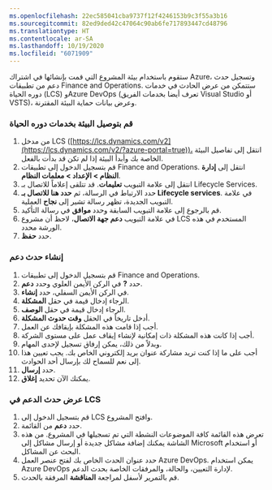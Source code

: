 ```yaml
---
ms.openlocfilehash: 22ec585041cba9737f12f4246153b9c3f55a3b16
ms.sourcegitcommit: 82ed9ded42c47064c90ab6fe717893447cd48796
ms.translationtype: HT
ms.contentlocale: ar-SA
ms.lasthandoff: 10/19/2020
ms.locfileid: "6071909"
---
```

ستقوم باستخدام بيئة المشروع التي قمت بإنشائها في اشتراك Azure، وتسجيل حدث دعم من تطبيقات Finance and Operations. ستتمكن من عرض الحادث في خدمات دوره الحياة (LCS) وAzure DevOps (تعرف أيضا بخدمات الفريق Visual Studio أو VSTS)، وعرض بيانات حماية البيئة المقترنة. 

### <a name="connect-the-environment-to-lifecycle-services"></a>قم بتوصيل البيئة بخدمات دوره الحياة
1.  من مدخل LCS ([https://lcs.dynamics.com/v2](https://lcs.dynamics.com/v2/?azure-portal=true))، انتقل إلى تفاصيل البيئة الخاصة بك وأبدأ البيئة إذا لم تكن قد بدأت بالفعل. 
2.  قم بتسجيل الدخول إلى تطبيقات Finance and Operations. انتقل إلى **إدارة النظام > الإعداد > معلمات النظام**. 
3.  انتقل إلى علامة التبويب **تعليمات**. قد تتلقى إعلاماً للاتصال بـ Lifecycle Services.
4.  حدد الارتباط في الرسالة، ثم **حدد هنا للاتصال بـ Lifecycle services**. في علامة التبويب الجديدة، تظهر رسالة تشير إلى **نجاح** العملية.
5.  قم بالرجوع إلى علامة التبويب السابقة وحدد **موافق** في رسالة التأكيد.
6.  في علامة التبويب **دعم جهة الاتصال**، لاحظ أن مشروع LCS المستخدم في هذه الورشة محدد.
7.  حدد **حفظ**. 

### <a name="create-a-support-incident"></a>إنشاء حدث دعم
1.  قم بتسجيل الدخول إلى تطبيقات Finance and Operations. 
2.  حدد **?** في الركن الأيمن العلوي وحدد **دعم**. 
3.  في الركن الأيمن السفلي، حدد **إنشاء**. 
4.  الرجاء إدخال قيمة في حقل **المشكلة**.
5.  الرجاء إدخال قيمة في حقل **الوصف**.
6.  أدخل تاريخاً في الحقل **وقت حدوث المشكلة**.
7.  أجب إذا قامت هذه المشكلة بإيقافك عن العمل.
8.  أجب إذا كانت هذه المشكلة ذات إمكانية لإنشاء إيقاف عمل على مستوى الشركة.
9.  وبدلاً من ذلك، يمكن إرفاق تسجيل لإحدى المهام.
10. أجب على ما إذا كنت تريد مشاركة عنوان بريد إلكتروني الخاص بك. يجب تعيين هذا إلى نعم للسماح لك بإرسال أحد الحوادث.
11. حدد **إرسال**.
12. يمكنك الآن تحديد **إغلاق**. 

### <a name="view-your-support-incident-in-lcs"></a>عرض حدث الدعم في LCS
1.  قم بتسجيل الدخول إلى LCS وافتح المشروع.
2.  حدد **دعم** من القائمة. 
3.  تعرض هذه القائمة كافة الموضوعات النشطة التي تم تسجيلها في المشروع. من هذه الشاشة يمكنك إضافة مشاكل جديدة أو إرسال مشاكل إلى Microsoft أو استخدام البحث عن المشاكل. 
4.  حدد عنوان الحدث الخاص بك لفتح عنصر العمل Azure DevOps. يمكن استخدام Azure DevOps لإدارة التعيين، والحالة، والمرفقات الخاصة بحدث الدعم.
5.  قم بالتمرير لأسفل لمراجعة **المناقشة** المرفقة بالحدث. 


